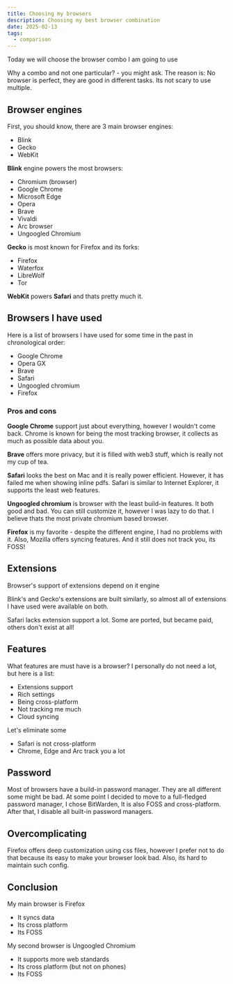 ```yaml
---
title: Choosing my browsers
description: Choosing my best browser combination
date: 2025-02-13
tags:
  - comparison
---
```


Today we will choose the browser combo I am going to use

Why a combo and not one particular? - you might ask.
The reason is:
No browser is perfect, they are good in different tasks. Its not scary to use multiple.

## Browser engines

First, you should know, there are 3 main browser engines:

- Blink
- Gecko
- WebKit

**Blink** engine powers the most browsers:

- Chromium (browser)
- Google Chrome
- Microsoft Edge
- Opera
- Brave
- Vivaldi
- Arc browser
- Ungoogled Chromium

**Gecko** is most known for Firefox and its forks:

- Firefox
- Waterfox
- LibreWolf
- Tor

**WebKit** powers **Safari** and thats pretty much it.

## Browsers I have used

Here is a list of browsers I have used for some time in the past in chronological order:

- Google Chrome
- Opera GX
- Brave
- Safari
- Ungoogled chromium
- Firefox

### Pros and cons

**Google Chrome** support just about everything, however I wouldn't come back. Chrome is known for being the most tracking browser, it collects as much as possible data about you.

**Brave** offers more privacy, but it is filled with web3 stuff, which is really not my cup of tea.

**Safari** looks the best on Mac and it is really power efficient. However, it has failed me when showing inline pdfs. Safari is similar to Internet Explorer, it supports the least web features.

**Ungoogled chromium** is browser with the least build-in features. It both good and bad. You can still customize it, however I was lazy to do that. I believe thats the most private chromium based browser.

**Firefox** is my favorite - despite the different engine, I had no problems with it. Also, Mozilla offers syncing features. And it still does not track you, its FOSS!

## Extensions

Browser's support of extensions depend on it engine

Blink's and Gecko's extensions are built similarly, so almost all of extensions I have used were available on both.

Safari lacks extension support a lot. Some are ported, but became paid, others don't exist at all!

## Features

What features are must have is a browser?
I personally do not need a lot, but here is a list:

- Extensions support
- Rich settings
- Being cross-platform
- Not tracking me much
- Cloud syncing

Let's eliminate some

- Safari is not cross-platform
- Chrome, Edge and Arc track you a lot

## Password

Most of browsers have a build-in password manager.
They are all different some might be bad.
At some point I decided to move to a full-fledged password manager,
I chose BitWarden, It is also FOSS and cross-platform.
After that, I disable all built-in password managers.

## Overcomplicating

Firefox offers deep customization using css files, however I prefer not to do that because its easy to make your browser look bad. Also, its hard to maintain such config.

## Conclusion

My main browser is Firefox

- It syncs data
- Its cross platform
- Its FOSS

My second browser is Ungoogled Chromium

- It supports more web standards
- Its cross platform (but not on phones)
- Its FOSS
